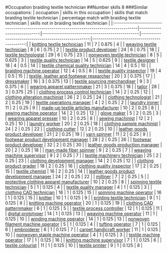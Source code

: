 #Occupation braiding textile technician
##Number skills 8
###Similar occupations:
| occupation                                                                                |   skills in this occupation |   skills that match braiding textile technician |   percentage match with braiding textile technician |   skills not in braiding textile technician |
|:------------------------------------------------------------------------------------------|----------------------------:|------------------------------------------------:|----------------------------------------------------:|--------------------------------------------:|
| [knitting textile technician](knitting_textile_technician.md)                             |                          11 |                                               7 |                                               0.875 |                                           4 |
| [weaving textile technician](weaving_textile_technician.md)                               |                           8 |                                               6 |                                               0.75  |                                           2 |
| [textile product developer](textile_product_developer.md)                                 |                          24 |                                               6 |                                               0.75  |                                          18 |
| [textile technologist](textile_technologist.md)                                           |                          29 |                                               6 |                                               0.75  |                                          23 |
| [nonwoven  textile technician](nonwoven__textile_technician.md)                           |                           8 |                                               5 |                                               0.625 |                                           3 |
| [textile quality technician](textile_quality_technician.md)                               |                          14 |                                               5 |                                               0.625 |                                           9 |
| [textile designer](textile_designer.md)                                                   |                          18 |                                               4 |                                               0.5   |                                          14 |
| [textile chemical quality technician](textile_chemical_quality_technician.md)             |                          14 |                                               4 |                                               0.5   |                                          10 |
| [braiding machine operator](braiding_machine_operator.md)                                 |                          12 |                                               4 |                                               0.5   |                                           8 |
| [textile quality inspector](textile_quality_inspector.md)                                 |                          19 |                                               4 |                                               0.5   |                                          15 |
| [textile, leather and footwear researcher](textile,_leather_and_footwear_researcher.md)   |                          20 |                                               3 |                                               0.375 |                                          17 |
| [dressmaker](dressmaker.md)                                                               |                          16 |                                               3 |                                               0.375 |                                          13 |
| [textile sourcing merchandiser](textile_sourcing_merchandiser.md)                         |                           9 |                                               3 |                                               0.375 |                                           6 |
| [wearing apparel patternmaker](wearing_apparel_patternmaker.md)                           |                          21 |                                               3 |                                               0.375 |                                          18 |
| [tailor](tailor.md)                                                                       |                          28 |                                               3 |                                               0.375 |                                          25 |
| [clothing process control technician](clothing_process_control_technician.md)             |                          14 |                                               2 |                                               0.25  |                                          12 |
| [clothing alteration machinist](clothing_alteration_machinist.md)                         |                          26 |                                               2 |                                               0.25  |                                          24 |
| [clothing technologist](clothing_technologist.md)                                         |                          21 |                                               2 |                                               0.25  |                                          19 |
| [textile operations manager](textile_operations_manager.md)                               |                           4 |                                               2 |                                               0.25  |                                           2 |
| [laundry ironer](laundry_ironer.md)                                                       |                          11 |                                               2 |                                               0.25  |                                           9 |
| [made-up textile articles manufacturer](made-up_textile_articles_manufacturer.md)         |                          10 |                                               2 |                                               0.25  |                                           8 |
| [sewing machine operator](sewing_machine_operator.md)                                     |                          14 |                                               2 |                                               0.25  |                                          12 |
| [glove maker](glove_maker.md)                                                             |                           5 |                                               2 |                                               0.25  |                                           3 |
| [wearing apparel presser](wearing_apparel_presser.md)                                     |                          10 |                                               2 |                                               0.25  |                                           8 |
| [sewing machinist](sewing_machinist.md)                                                   |                          12 |                                               2 |                                               0.25  |                                          10 |
| [laundry worker](laundry_worker.md)                                                       |                          20 |                                               2 |                                               0.25  |                                          18 |
| [clothing sample machinist](clothing_sample_machinist.md)                                 |                          24 |                                               2 |                                               0.25  |                                          22 |
| [clothing cutter](clothing_cutter.md)                                                     |                          12 |                                               2 |                                               0.25  |                                          10 |
| [leather goods product developer](leather_goods_product_developer.md)                     |                          21 |                                               2 |                                               0.25  |                                          19 |
| [yarn spinner](yarn_spinner.md)                                                           |                          11 |                                               2 |                                               0.25  |                                           9 |
| [footwear product development manager](footwear_product_development_manager.md)           |                          28 |                                               2 |                                               0.25  |                                          26 |
| [footwear product developer](footwear_product_developer.md)                               |                          32 |                                               2 |                                               0.25  |                                          30 |
| [leather goods production manager](leather_goods_production_manager.md)                   |                          20 |                                               2 |                                               0.25  |                                          18 |
| [man-made fiber spinner](man-made_fiber_spinner.md)                                       |                           9 |                                               2 |                                               0.25  |                                           7 |
| [weaving machine supervisor](weaving_machine_supervisor.md)                               |                           9 |                                               2 |                                               0.25  |                                           7 |
| [textile machinery technician](textile_machinery_technician.md)                           |                          25 |                                               2 |                                               0.25  |                                          23 |
| [clothing development manager](clothing_development_manager.md)                           |                          14 |                                               2 |                                               0.25  |                                          12 |
| [clothing product grader](clothing_product_grader.md)                                     |                          18 |                                               2 |                                               0.25  |                                          16 |
| [clothing quality inspector](clothing_quality_inspector.md)                               |                          17 |                                               2 |                                               0.25  |                                          15 |
| [textile chemist](textile_chemist.md)                                                     |                          16 |                                               2 |                                               0.25  |                                          14 |
| [leather goods product development manager](leather_goods_product_development_manager.md) |                          24 |                                               2 |                                               0.25  |                                          22 |
| [milliner](milliner.md)                                                                   |                           7 |                                               2 |                                               0.25  |                                           5 |
| [protective clothing apparel manufacturer](protective_clothing_apparel_manufacturer.md)   |                          10 |                                               2 |                                               0.25  |                                           8 |
| [spinning textile technician](spinning_textile_technician.md)                             |                           5 |                                               1 |                                               0.125 |                                           4 |
| [textile quality manager](textile_quality_manager.md)                                     |                           4 |                                               1 |                                               0.125 |                                           3 |
| [clothing CAD technician](clothing_CAD_technician.md)                                     |                          16 |                                               1 |                                               0.125 |                                          15 |
| [spinning machine operator](spinning_machine_operator.md)                                 |                          16 |                                               1 |                                               0.125 |                                          15 |
| [knitter](knitter.md)                                                                     |                          10 |                                               1 |                                               0.125 |                                           9 |
| [printing textile technician](printing_textile_technician.md)                             |                           9 |                                               1 |                                               0.125 |                                           8 |
| [knitting machine operator](knitting_machine_operator.md)                                 |                          20 |                                               1 |                                               0.125 |                                          19 |
| [clothing CAD patternmaker](clothing_CAD_patternmaker.md)                                 |                           6 |                                               1 |                                               0.125 |                                           5 |
| [textile process controller](textile_process_controller.md)                               |                          12 |                                               1 |                                               0.125 |                                          11 |
| [digital prototyper](digital_prototyper.md)                                               |                          14 |                                               1 |                                               0.125 |                                          13 |
| [weaving machine operator](weaving_machine_operator.md)                                   |                          11 |                                               1 |                                               0.125 |                                          10 |
| [winding machine operator](winding_machine_operator.md)                                   |                          14 |                                               1 |                                               0.125 |                                          13 |
| [nonwoven filament machine operator](nonwoven_filament_machine_operator.md)               |                           5 |                                               1 |                                               0.125 |                                           4 |
| [tufting operator](tufting_operator.md)                                                   |                           7 |                                               1 |                                               0.125 |                                           6 |
| [embroiderer](embroiderer.md)                                                             |                           8 |                                               1 |                                               0.125 |                                           7 |
| [carpet handicraft worker](carpet_handicraft_worker.md)                                   |                          11 |                                               1 |                                               0.125 |                                          10 |
| [nonwoven staple machine operator](nonwoven_staple_machine_operator.md)                   |                           4 |                                               1 |                                               0.125 |                                           3 |
| [textile machine operator](textile_machine_operator.md)                                   |                          17 |                                               1 |                                               0.125 |                                          16 |
| [knitting machine supervisor](knitting_machine_supervisor.md)                             |                           7 |                                               1 |                                               0.125 |                                           6 |
| [textile colourist](textile_colourist.md)                                                 |                          11 |                                               1 |                                               0.125 |                                          10 |
| [textile printer](textile_printer.md)                                                     |                           9 |                                               1 |                                               0.125 |                                           8 |

